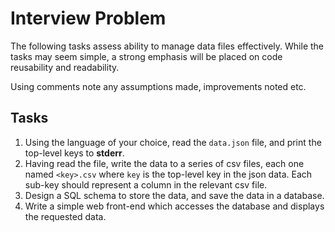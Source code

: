 # Interview Problem

 The following tasks assess ability to manage data files effectively.
 While the tasks may seem simple, a strong emphasis will be placed on code reusability and readability.
 
 Using comments note any assumptions made, improvements noted etc.

## Tasks
1. Using the language of your choice, read the `data.json` file, and print the top-level keys to __stderr__.
2. Having read the file, write the data to a series of csv files, each one named `<key>.csv` where `key` is the top-level key in the json data. Each sub-key should represent a column in the relevant csv file.
3. Design a SQL schema to store the data, and save the data in a database.
4. Write a simple web front-end which accesses the database and displays the requested data.
